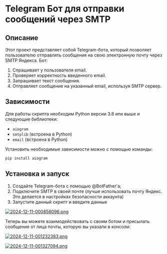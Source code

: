 # Telegram Бот для отправки сообщений через SMTP

## Описание
Этот проект представляет собой Telegram-бота, который позволяет пользователю отправлять сообщения на свою электронную почту через SMTP Яндекса. Бот:
1. Спрашивает у пользователя email.
2. Проверяет корректность введенного email.
3. Запрашивает текст сообщения.
4. Отправляет сообщение на указанный email, используя SMTP сервер.

## Зависимости
Для работы скрипта необходим Python версии 3.8 или выше и следующие библиотеки:
- `aiogram`
- `smtplib` (встроена в Python)
- `email` (встроена в Python)

Установить необходимые зависимости можно с помощью команды:
```bash
pip install aiogram
```
## Установка и запуск
1. Создайте Telegram-бота с помощью @BotFather'а;
2. Подключите SMTP в своей почте (лучше использовать почту Яндекс. Это делается в настройках безопасности аккаунта)
3. Запустите данный скрипт и введите данные

[![2024-12-11-000856096.png](https://i.postimg.cc/RF3QYGgF/2024-12-11-000856096.png)](https://postimg.cc/WFvkFmLL)

Теперь вы можете взаимодействовать с своим ботом и присылать сообщение от лица почты, которую вы указали в консоли:

[![2024-12-11-001232383.png](https://i.postimg.cc/pL4dZZ5k/2024-12-11-001232383.png)](https://postimg.cc/qNc0B2LC)

[![2024-12-11-001327094.png](https://i.postimg.cc/4yWfhbT6/2024-12-11-001327094.png)](https://postimg.cc/N2rq3XFF)
